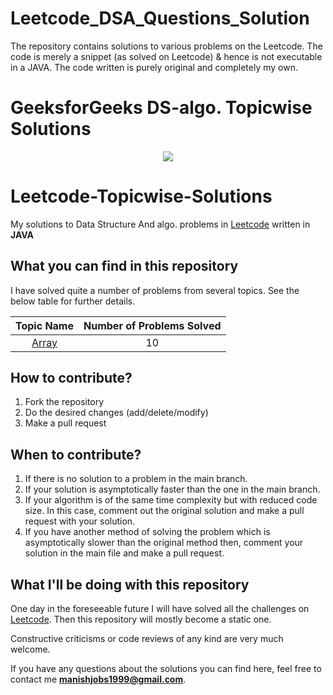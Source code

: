 # Leetcode_DSA_Questions_Solution
The repository contains solutions to various problems on the Leetcode. The code is merely a snippet (as solved on Leetcode) &amp; hence is not executable in a JAVA. The code written is purely original and completely my own.

# GeeksforGeeks DS-algo. Topicwise Solutions
<p align="center">
  <img src="https://miro.medium.com/max/1050/1*Lur9rrJITsFRnuIYURYkSg.jpeg">
</p>

# Leetcode-Topicwise-Solutions

My solutions to Data Structure And algo. problems in [Leetcode](https://leetcode.com/marvel999/) written in **JAVA**

## What you can find in this repository

I have solved quite a number of problems from several topics. See the below table for further details. 

[//]: # (Run the py script to generate the below table.)

| Topic Name| Number of Problems Solved| 
|  :--------: |  :--------: | 
| [Array]()|10|





## How to contribute?

1. Fork the repository 
2. Do the desired changes (add/delete/modify)
3. Make a pull request

## When to contribute?

1. If there is no solution to a problem in the main branch.
2. If your solution is asymptotically faster than the one in the main branch.
3. If your algorithm is of the same time complexity but with reduced code size. In this case, comment out the original solution and make a pull request with your solution.
4. If you have another method of solving the problem which is asymptotically slower than the original method then, comment your solution in the main file and make a pull request.


## What I'll be doing with this repository

One day in the foreseeable future I will have solved all the challenges on [Leetcode](https://leetcode.com/marvel999/).
Then this repository will mostly become a static one.

Constructive criticisms or code reviews of any kind are very much welcome.

If you have any questions about the solutions you can find here, feel free to contact me **manishjobs1999@gmail.com**.


